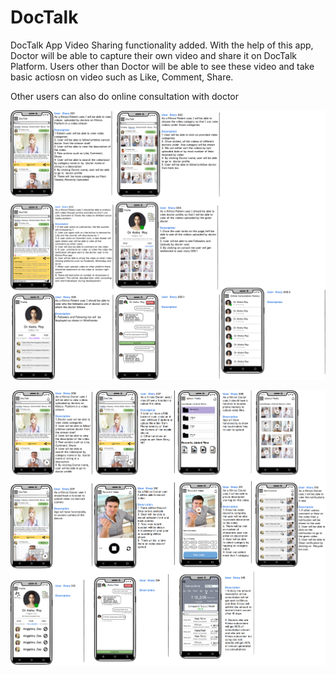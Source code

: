 # DocTalk
DocTalk App
Video Sharing functionality added. With the help of this app, Doctor will be able to capture their own video and share it on DocTalk Platform.
Users other than Doctor will be able to see these video and take basic actiosn on video such as Like, Comment, Share.

Other users can also do online consultation with doctor


![Patient App](https://github.com/me-lucifer/Images/blob/master/Klinico%20Patient%20V1.0.png)

![Doctor App](https://github.com/me-lucifer/Images/blob/master/Klinico%20Doctor%20V1.0.png)
